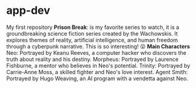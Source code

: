 # app-dev
My first repository
**Prison Break**: is my favorite series to watch, it is a groundbreaking science fiction series created by the Wachowskis. It explores themes of reality, artificial intelligence, and human freedom through a cyberpunk narrative.
This is so interesting! :astonished:
**Main Characters**
Neo: Portrayed by Keanu Reeves, a computer hacker who discovers the truth about reality and his destiny.
Morpheus: Portrayed by Laurence Fishburne, a mentor who believes in Neo's potential.
Trinity: Portrayed by Carrie-Anne Moss, a skilled fighter and Neo's love interest.
Agent Smith: Portrayed by Hugo Weaving, an AI program with a vendetta against Neo.

